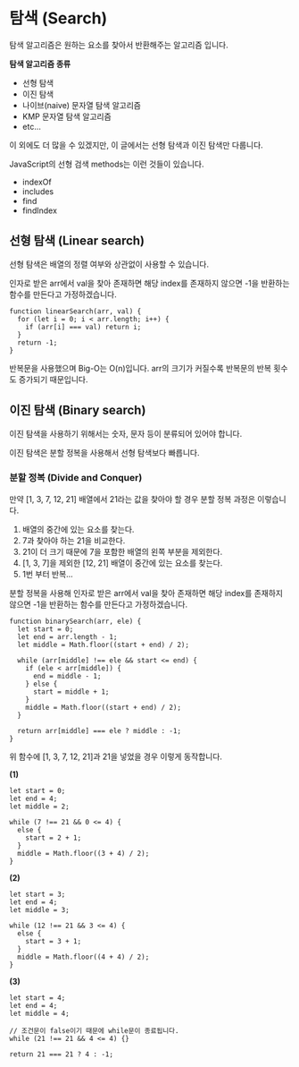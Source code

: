 # 탐색 (Search)

탐색 알고리즘은 원하는 요소를 찾아서 반환해주는 알고리즘 입니다.

**탐색 알고리즘 종류**

- 선형 탐색
- 이진 탐색
- 나이브(naive) 문자열 탐색 알고리즘
- KMP 문자열 탐색 알고리즘
- etc...

이 외에도 더 많을 수 있겠지만, 이 글에서는 선형 탐색과 이진 탐색만 다룹니다.

JavaScript의 선형 검색 methods는 이런 것들이 있습니다.

- indexOf
- includes
- find
- findIndex

## 선형 탐색 (Linear search)

선형 탐색은 배열의 정렬 여부와 상관없이 사용할 수 있습니다.

인자로 받은 arr에서 val을 찾아 존재하면 해당 index를 존재하지 않으면 -1을 반환하는 함수를 만든다고 가정하겠습니다.

```
function linearSearch(arr, val) {
  for (let i = 0; i < arr.length; i++) {
    if (arr[i] === val) return i;
  }
  return -1;
}
```

반복문을 사용했으며 Big-O는 O(n)입니다. arr의 크기가 커질수록 반복문의 반복 횟수도 증가되기 때문입니다.

## 이진 탐색 (Binary search)

이진 탐색을 사용하기 위해서는 숫자, 문자 등이 분류되어 있어야 합니다. 

이진 탐색은 분할 정복을 사용해서 선형 탐색보다 빠릅니다.

### 분할 정복 (Divide and Conquer)

만약 [1, 3, 7, 12, 21] 배열에서 21라는 값을 찾아야 할 경우 분할 정복 과정은 이렇습니다. 

1. 배열의 중간에 있는 요소를 찾는다.
2. 7과 찾아야 하는 21을 비교한다.
3. 21이 더 크기 때문에 7을 포함한 배열의 왼쪽 부분을 제외한다.
4. [1, 3, 7]을 제외한 [12, 21] 배열이 중간에 있는 요소를 찾는다.
5. 1번 부터 반복...

분할 정복을 사용해 인자로 받은 arr에서 val을 찾아 존재하면 해당 index를 존재하지 않으면 -1을 반환하는 함수를 만든다고 가정하겠습니다.

```
function binarySearch(arr, ele) {
  let start = 0;
  let end = arr.length - 1;
  let middle = Math.floor((start + end) / 2);

  while (arr[middle] !== ele && start <= end) {
    if (ele < arr[middle]) {
      end = middle - 1;
    } else {
      start = middle + 1;
    }
    middle = Math.floor((start + end) / 2);
  }

  return arr[middle] === ele ? middle : -1;
}
```

위 함수에 [1, 3, 7, 12, 21]과 21을 넣었을 경우 이렇게 동작합니다. 

**(1)**

```
let start = 0;
let end = 4;
let middle = 2;

while (7 !== 21 && 0 <= 4) {
  else {
    start = 2 + 1;
  }
  middle = Math.floor((3 + 4) / 2);
}
```

**(2)**

```
let start = 3;
let end = 4;
let middle = 3;

while (12 !== 21 && 3 <= 4) {
  else {
    start = 3 + 1;
  }
  middle = Math.floor((4 + 4) / 2);
}
```

**(3)**

```
let start = 4;
let end = 4;
let middle = 4;

// 조건문이 false이기 때문에 while문이 종료됩니다.
while (21 !== 21 && 4 <= 4) {}

return 21 === 21 ? 4 : -1;
```
